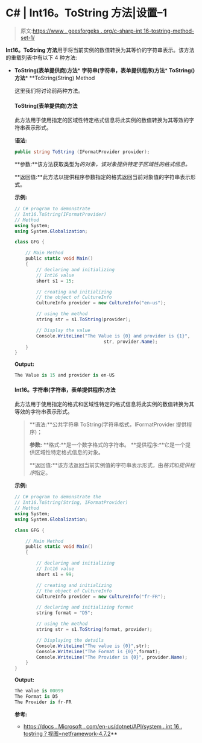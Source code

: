 # C# | Int16。ToString 方法|设置–1

> 原文:[https://www . geesforgeks . org/c-sharp-int 16-tostring-method-set-1/](https://www.geeksforgeeks.org/c-sharp-int16-tostring-method-set-1/)

**Int16。ToString 方法**用于将当前实例的数值转换为其等价的字符串表示。该方法的重载列表中有以下 4 种方法:

*   **ToString(表单提供商)方法***   **字符串(字符串，表单提供程序)方法***   **ToString()方法***   **ToString(String) Method

    这里我们将讨论前两种方法。

    #### ToString(表单提供商)方法

    此方法用于使用指定的区域性特定格式信息将此实例的数值转换为其等效的字符串表示形式。

    **语法:**

    ```cs
    public string ToString (IFormatProvider provider);
    ```

    **参数:**该方法获取类型为*的对象，该对象提供特定于区域性的格式信息。*

    **返回值:**此方法以提供程序参数指定的格式返回当前对象值的字符串表示形式。

    **示例:**

    ```cs
    // C# program to demonstrate
    // Int16.ToString(IFormatProvider)
    // Method
    using System;
    using System.Globalization;

    class GFG {

        // Main Method
        public static void Main()
        {
            // declaring and initializing
            // Int16 value
            short s1 = 15;

            // creating and initializing
            // the object of CultureInfo
            CultureInfo provider = new CultureInfo("en-us");

            // using the method
            string str = s1.ToString(provider);

            // Display the value
            Console.WriteLine("The Value is {0} and provider is {1}",
                                     str, provider.Name);
        }
    }
    ```

    **Output:**

    ```cs
    The Value is 15 and provider is en-US

    ```

    #### Int16。字符串(字符串，表单提供程序)方法

    此方法用于使用指定的格式和区域性特定的格式信息将此实例的数值转换为其等效的字符串表示形式。

    > **语法:**公共字符串 ToString(字符串格式，IFormatProvider 提供程序)；
    > 
    > **参数:**
    > **格式:**是一个数字格式的字符串。
    > **提供程序:**它是一个提供区域性特定格式信息的对象。
    > 
    > **返回值:**该方法返回当前实例值的字符串表示形式，由*格式*和*提供程序*指定。

    **示例:**

    ```cs
    // C# program to demonstrate the
    // Int16.ToString(String, IFormatProvider)
    // Method
    using System;
    using System.Globalization;

    class GFG {

        // Main Method
        public static void Main()
        {

            // declaring and initializing
            // Int16 value
            short s1 = 99;

            // creating and initializing
            // the object of CultureInfo
            CultureInfo provider = new CultureInfo("fr-FR");

            // declaring and initializing format
            string format = "D5";

            // using the method
            string str = s1.ToString(format, provider);

            // Displaying the details
            Console.WriteLine("The value is {0}",str);
            Console.WriteLine("The Format is {0}",format);
            Console.WriteLine("The Provider is {0}", provider.Name);
        }
    }
    ```

    **Output:**

    ```cs
    The value is 00099
    The Format is D5
    The Provider is fr-FR

    ```

    **参考:**

    *   [https://docs . Microsoft . com/en-us/dotnet/API/system . int 16 . tostring？视图=netframework-4.7.2](https://docs.microsoft.com/en-us/dotnet/api/system.int16.tostring?view=netframework-4.7.2)**